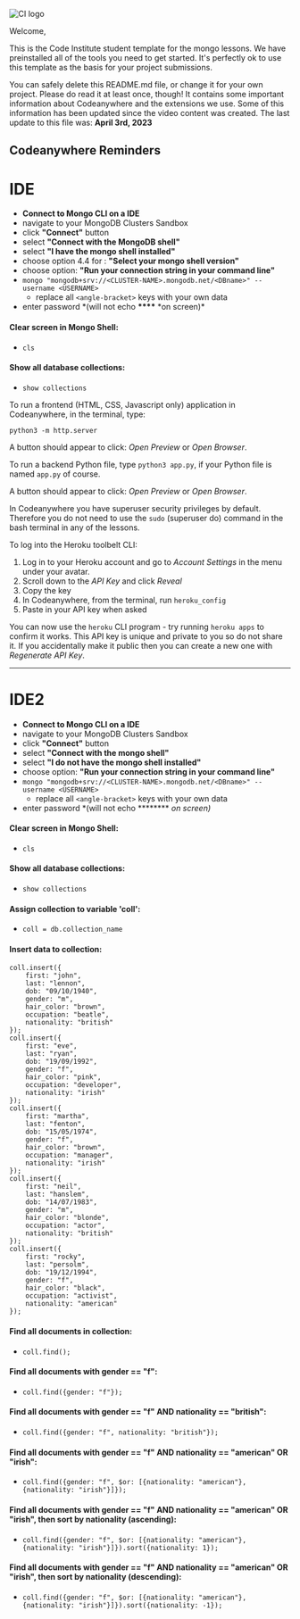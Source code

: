 ![CI logo](https://codeinstitute.s3.amazonaws.com/fullstack/ci_logo_small.png)

Welcome,

This is the Code Institute student template for the mongo lessons. We have preinstalled all of the tools you need to get started. It's perfectly ok to use this template as the basis for your project submissions.

You can safely delete this README.md file, or change it for your own project. Please do read it at least once, though! It contains some important information about Codeanywhere and the extensions we use. Some of this information has been updated since the video content was created. The last update to this file was: **April 3rd, 2023**

## Codeanywhere Reminders

# IDE

- **Connect to Mongo CLI on a IDE**
- navigate to your MongoDB Clusters Sandbox
- click **"Connect"** button
- select **"Connect with the MongoDB shell"**
- select **"I have the mongo shell installed"**
- choose option 4.4 for : **"Select your mongo shell version"**
- choose option: **"Run your connection string in your command line"**
- `mongo "mongodb+srv://<CLUSTER-NAME>.mongodb.net/<DBname>" --username <USERNAME>`
  - replace all `<angle-bracket>` keys with your own data
- enter password *(will not echo **\*\*\*\*** *on screen)\*

#### Clear screen in Mongo Shell:

- `cls`

#### Show all database collections:

- `show collections`

To run a frontend (HTML, CSS, Javascript only) application in Codeanywhere, in the terminal, type:

`python3 -m http.server`

A button should appear to click: _Open Preview_ or _Open Browser_.

To run a backend Python file, type `python3 app.py`, if your Python file is named `app.py` of course.

A button should appear to click: _Open Preview_ or _Open Browser_.

In Codeanywhere you have superuser security privileges by default. Therefore you do not need to use the `sudo` (superuser do) command in the bash terminal in any of the lessons.

To log into the Heroku toolbelt CLI:

1. Log in to your Heroku account and go to _Account Settings_ in the menu under your avatar.
2. Scroll down to the _API Key_ and click _Reveal_
3. Copy the key
4. In Codeanywhere, from the terminal, run `heroku_config`
5. Paste in your API key when asked

You can now use the `heroku` CLI program - try running `heroku apps` to confirm it works. This API key is unique and private to you so do not share it. If you accidentally make it public then you can create a new one with _Regenerate API Key_.

---

# IDE2
- **Connect to Mongo CLI on a IDE**
- navigate to your MongoDB Clusters Sandbox
- click **"Connect"** button
- select **"Connect with the mongo shell"**
- select **"I do not have the mongo shell installed"**
- choose option: **"Run your connection string in your command line"**
- `mongo "mongodb+srv://<CLUSTER-NAME>.mongodb.net/<DBname>" --username <USERNAME>`
    - replace all `<angle-bracket>` keys with your own data
- enter password *(will not echo ******** *on screen)*


#### Clear screen in Mongo Shell:
- `cls`


#### Show all database collections:
- `show collections`


#### Assign collection to variable 'coll':
- `coll = db.collection_name`


#### Insert data to collection:
```shell
coll.insert({
    first: "john",
    last: "lennon",
    dob: "09/10/1940",
    gender: "m",
    hair_color: "brown",
    occupation: "beatle",
    nationality: "british"
});
coll.insert({
    first: "eve",
    last: "ryan",
    dob: "19/09/1992",
    gender: "f",
    hair_color: "pink",
    occupation: "developer",
    nationality: "irish"
});
coll.insert({
    first: "martha",
    last: "fenton",
    dob: "15/05/1974",
    gender: "f",
    hair_color: "brown",
    occupation: "manager",
    nationality: "irish"
});
coll.insert({
    first: "neil",
    last: "hanslem",
    dob: "14/07/1983",
    gender: "m",
    hair_color: "blonde",
    occupation: "actor",
    nationality: "british"
});
coll.insert({
    first: "rocky",
    last: "persolm",
    dob: "19/12/1994",
    gender: "f",
    hair_color: "black",
    occupation: "activist",
    nationality: "american"
});
```

#### Find all documents in collection:
- `coll.find();`


#### Find all documents with gender == "f":
- `coll.find({gender: "f"});`


#### Find all documents with gender == "f" AND nationality == "british":
- `coll.find({gender: "f", nationality: "british"});`


#### Find all documents with gender == "f" AND nationality == "american" OR "irish":
- `coll.find({gender: "f", $or: [{nationality: "american"}, {nationality: "irish"}]});`


#### Find all documents with gender == "f" AND nationality == "american" OR "irish", then sort by nationality (ascending):
- `coll.find({gender: "f", $or: [{nationality: "american"}, {nationality: "irish"}]}).sort({nationality: 1});`


#### Find all documents with gender == "f" AND nationality == "american" OR "irish", then sort by nationality (descending):
- `coll.find({gender: "f", $or: [{nationality: "american"}, {nationality: "irish"}]}).sort({nationality: -1});`
